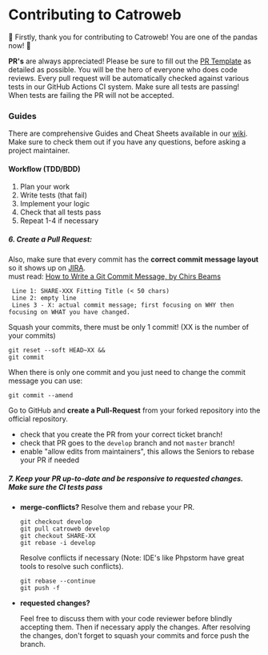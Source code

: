 # Contributing to Catroweb
:tada: Firstly, thank you for contributing to Catroweb! You are one of the pandas now! :tada:

**PR's** are always appreciated! Please be sure to fill out the 
[PR Template](https://github.com/Catrobat/Catroweb-Symfony/blob/develop/.github/pull_request_template.md) 
as detailed as possible. You will be the hero of everyone who does code reviews. Every pull request will be automatically
checked against various tests in our GitHub Actions CI system. Make sure all tests are passing!
 When tests are failing the PR will not be accepted.

### Guides
There are comprehensive Guides and Cheat Sheets available in our [wiki](https://github.com/Catrobat/Catroweb-Symfony/wiki/).
Make sure to check them out if you have any questions, before asking a project maintainer.

#### Workflow (TDD/BDD)

1. Plan your work
2. Write tests (that fail)
3. Implement your logic
4. Check that all tests pass
5. Repeat 1-4 if necessary
##### 6. Create a Pull Request:

 Also, make sure that every commit has the **correct commit message layout** so it shows up on [JIRA](https://jira.catrob.at/).<br/>
  must read: [How to Write a Git Commit Message, by Chirs Beams](http://chris.beams.io/posts/git-commit/)
  ```
   Line 1: SHARE-XXX Fitting Title (< 50 chars)
   Line 2: empty line 
   Lines 3 - X: actual commit message; first focusing on WHY then focusing on WHAT you have changed.
  ```
Squash your commits, there must be only 1 commit! (XX is the number of your commits)
  ```
  git reset --soft HEAD~XX &&
  git commit
  ```
  When there is only one commit and you just need to change the commit message you can use:
  ```
  git commit --amend
  ``` 
 Go to GitHub and **create a Pull-Request** from your forked repository into the official repository.<br/>
   - check that you create the PR from your correct ticket branch!
   - check that PR goes to the `develop` branch and not `master` branch!
   - enable "allow edits from maintainers", this allows the Seniors to rebase your PR if needed

##### 7. Keep your PR up-to-date and be responsive to requested changes. Make sure the CI tests pass
- **merge-conflicts?** Resolve them and rebase your PR.<br/>

  ```
  git checkout develop
  git pull catroweb develop
  git checkout SHARE-XX
  git rebase -i develop
  ```
  Resolve conflicts if necessary (Note: IDE's like Phpstorm have great tools to resolve such conflicts).
  ```
  git rebase --continue
  git push -f
  ```

- **requested changes?** 

  Feel free to discuss them with your code reviewer before blindly accepting them. 
  Then if necessary apply the changes. 
  After resolving the changes, don't forget to squash your commits and force push the branch.
 
